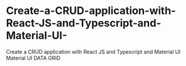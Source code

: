 # Create-a-CRUD-application-with-React-JS-and-Typescript-and-Material-UI-
Create a CRUD application with React JS and Typescript and Material UI 
Material UI DATA GRID 
